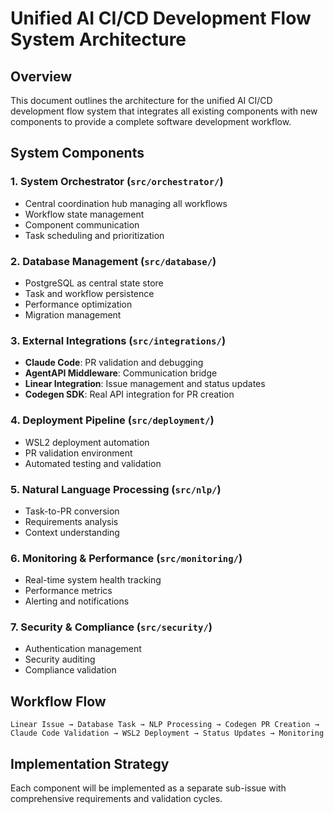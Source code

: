 # Unified AI CI/CD Development Flow System Architecture

## Overview
This document outlines the architecture for the unified AI CI/CD development flow system that integrates all existing components with new components to provide a complete software development workflow.

## System Components

### 1. System Orchestrator (`src/orchestrator/`)
- Central coordination hub managing all workflows
- Workflow state management
- Component communication
- Task scheduling and prioritization

### 2. Database Management (`src/database/`)
- PostgreSQL as central state store
- Task and workflow persistence
- Performance optimization
- Migration management

### 3. External Integrations (`src/integrations/`)
- **Claude Code**: PR validation and debugging
- **AgentAPI Middleware**: Communication bridge
- **Linear Integration**: Issue management and status updates
- **Codegen SDK**: Real API integration for PR creation

### 4. Deployment Pipeline (`src/deployment/`)
- WSL2 deployment automation
- PR validation environment
- Automated testing and validation

### 5. Natural Language Processing (`src/nlp/`)
- Task-to-PR conversion
- Requirements analysis
- Context understanding

### 6. Monitoring & Performance (`src/monitoring/`)
- Real-time system health tracking
- Performance metrics
- Alerting and notifications

### 7. Security & Compliance (`src/security/`)
- Authentication management
- Security auditing
- Compliance validation

## Workflow Flow
```
Linear Issue → Database Task → NLP Processing → Codegen PR Creation → 
Claude Code Validation → WSL2 Deployment → Status Updates → Monitoring
```

## Implementation Strategy
Each component will be implemented as a separate sub-issue with comprehensive requirements and validation cycles.

